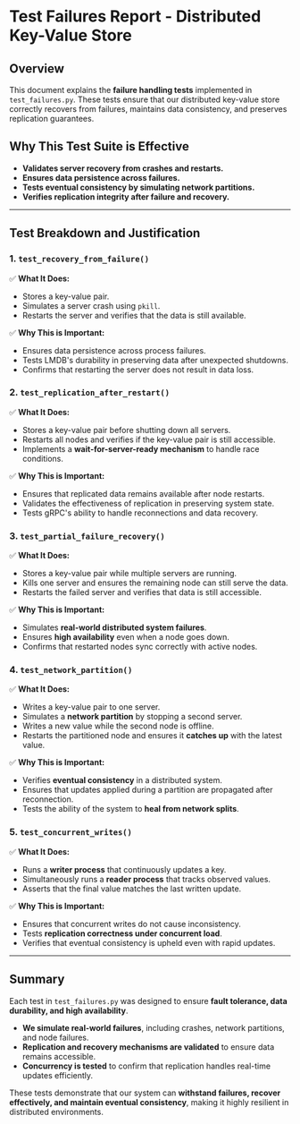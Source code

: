 # Test Failures Report - Distributed Key-Value Store

## Overview
This document explains the **failure handling tests** implemented in `test_failures.py`. These tests ensure that our distributed key-value store correctly recovers from failures, maintains data consistency, and preserves replication guarantees.

## Why This Test Suite is Effective
- **Validates server recovery from crashes and restarts.**
- **Ensures data persistence across failures.**
- **Tests eventual consistency by simulating network partitions.**
- **Verifies replication integrity after failure and recovery.**

---
## Test Breakdown and Justification

### **1. `test_recovery_from_failure()`**
✅ **What It Does:**
- Stores a key-value pair.
- Simulates a server crash using `pkill`.
- Restarts the server and verifies that the data is still available.

✅ **Why This is Important:**
- Ensures data persistence across process failures.
- Tests LMDB's durability in preserving data after unexpected shutdowns.
- Confirms that restarting the server does not result in data loss.

### **2. `test_replication_after_restart()`**
✅ **What It Does:**
- Stores a key-value pair before shutting down all servers.
- Restarts all nodes and verifies if the key-value pair is still accessible.
- Implements a **wait-for-server-ready mechanism** to handle race conditions.

✅ **Why This is Important:**
- Ensures that replicated data remains available after node restarts.
- Validates the effectiveness of replication in preserving system state.
- Tests gRPC's ability to handle reconnections and data recovery.

### **3. `test_partial_failure_recovery()`**
✅ **What It Does:**
- Stores a key-value pair while multiple servers are running.
- Kills one server and ensures the remaining node can still serve the data.
- Restarts the failed server and verifies that data is still accessible.

✅ **Why This is Important:**
- Simulates **real-world distributed system failures**.
- Ensures **high availability** even when a node goes down.
- Confirms that restarted nodes sync correctly with active nodes.

### **4. `test_network_partition()`**
✅ **What It Does:**
- Writes a key-value pair to one server.
- Simulates a **network partition** by stopping a second server.
- Writes a new value while the second node is offline.
- Restarts the partitioned node and ensures it **catches up** with the latest value.

✅ **Why This is Important:**
- Verifies **eventual consistency** in a distributed system.
- Ensures that updates applied during a partition are propagated after reconnection.
- Tests the ability of the system to **heal from network splits**.

### **5. `test_concurrent_writes()`**
✅ **What It Does:**
- Runs a **writer process** that continuously updates a key.
- Simultaneously runs a **reader process** that tracks observed values.
- Asserts that the final value matches the last written update.

✅ **Why This is Important:**
- Ensures that concurrent writes do not cause inconsistency.
- Tests **replication correctness under concurrent load**.
- Verifies that eventual consistency is upheld even with rapid updates.

---
## Summary
Each test in `test_failures.py` was designed to ensure **fault tolerance, data durability, and high availability**.
- **We simulate real-world failures**, including crashes, network partitions, and node failures.
- **Replication and recovery mechanisms are validated** to ensure data remains accessible.
- **Concurrency is tested** to confirm that replication handles real-time updates efficiently.

These tests demonstrate that our system can **withstand failures, recover effectively, and maintain eventual consistency**, making it highly resilient in distributed environments.

